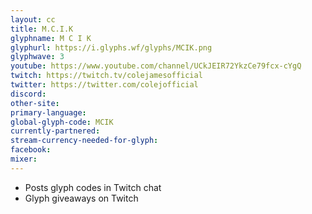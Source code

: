 ```yaml
---
layout: cc
title: M.C.I.K
glyphname: M C I K
glyphurl: https://i.glyphs.wf/glyphs/MCIK.png
glyphwave: 3
youtube: https://www.youtube.com/channel/UCkJEIR72YkzCe79fcx-cYgQ
twitch: https://twitch.tv/colejamesofficial
twitter: https://twitter.com/colejofficial
discord: 
other-site: 
primary-language: 
global-glyph-code: MCIK
currently-partnered: 
stream-currency-needed-for-glyph: 
facebook: 
mixer: 
---
```

* Posts glyph codes in Twitch chat
* Glyph giveaways on Twitch
